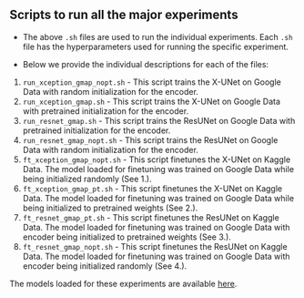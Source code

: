 ## Scripts to run all the major experiments

- The above ```.sh``` files are used to run the individual experiments. Each ```.sh``` file has the hyperparameters used for running the specific experiment. 

- Below we provide the individual descriptions for each of the files:
1. ```run_xception_gmap_nopt.sh``` - This script trains the X-UNet on Google Data with random initialization for the encoder. 
2. ```run_xception_gmap.sh``` - This script trains the X-UNet on Google Data with pretrained initialization for the encoder.
3. ```run_resnet_gmap.sh``` - This script trains the ResUNet on Google Data with pretrained initialization for the encoder.
4. ```run_resnet_gmap_nopt.sh``` - This script trains the ResUNet on Google Data with random initialization for the encoder.
5. ```ft_xception_gmap_nopt.sh``` - This script finetunes the X-UNet on Kaggle Data. The model loaded for finetuning was trained on Google Data while being initialized randomly (See 1.).
6. ```ft_xception_gmap_pt.sh``` - This script finetunes the X-UNet on Kaggle Data. The model loaded for finetuning was trained on Google Data while being initialized to pretrained weights (See 2.).
7. ```ft_resnet_gmap_pt.sh``` - This script finetunes the ResUNet on Kaggle Data. The model loaded for finetuning was trained on Google Data with encoder being initialized to pretrained weights (See 3.).
8. ```ft_resnet_gmap_nopt.sh``` - This script finetunes the ResUNet on Kaggle Data. The model loaded for finetuning was trained on Google Data with encoder being initialized randomly (See 4.).

The models loaded for these experiments are available [here](https://drive.google.com/drive/u/0/folders/1vZl5hVb_daQ6rG35uUQby0mRTWAl-640).

